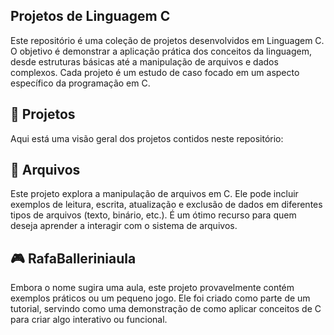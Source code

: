 ## Projetos de Linguagem C
Este repositório é uma coleção de projetos desenvolvidos em Linguagem C. O objetivo é demonstrar a aplicação prática dos conceitos da linguagem, desde estruturas básicas até a manipulação de arquivos e dados complexos. Cada projeto é um estudo de caso focado em um aspecto específico da programação em C.

## 🚀 Projetos
Aqui está uma visão geral dos projetos contidos neste repositório:

## 📁 Arquivos
Este projeto explora a manipulação de arquivos em C. Ele pode incluir exemplos de leitura, escrita, atualização e exclusão de dados em diferentes tipos de arquivos (texto, binário, etc.). É um ótimo recurso para quem deseja aprender a interagir com o sistema de arquivos.

## 🎮 RafaBalleriniaula
Embora o nome sugira uma aula, este projeto provavelmente contém exemplos práticos ou um pequeno jogo. Ele foi criado como parte de um tutorial, servindo como uma demonstração de como aplicar conceitos de C para criar algo interativo ou funcional.
